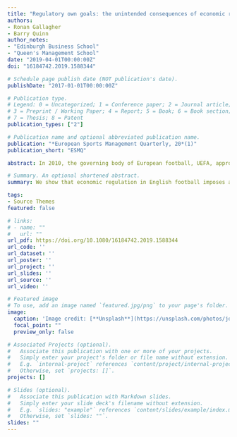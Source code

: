 ```yaml
---
title: "Regulatory own goals: the unintended consequences of economic regulation in professional football"
authors:
- Ronan Gallagher 
- Barry Quinn
author_notes:
- "Edinburgh Business School"
- "Queen's Management School"
date: "2019-04-01T00:00:00Z"
doi: "16184742.2019.1588344"

# Schedule page publish date (NOT publication's date).
publishDate: "2017-01-01T00:00:00Z"

# Publication type.
# Legend: 0 = Uncategorized; 1 = Conference paper; 2 = Journal article;
# 3 = Preprint / Working Paper; 4 = Report; 5 = Book; 6 = Book section;
# 7 = Thesis; 8 = Patent
publication_types: ["2"]

# Publication name and optional abbreviated publication name.
publication: "*European Sports Management Quarterly, 20*(1)"
publication_short: "ESMQ"

abstract: In 2010, the governing body of European football, UEFA, approved ‘Financial Fair Play’ regulations. Designed to encourage financial discipline, promote stability and foster competitive balance, they focus on a financial breakeven constraint. We analyse the impact of such constraints on the joint sporting and financial efficiency of English football clubs. The simultaneous production of both sporting and financial outputs are modelled using stochastic, non-parametric efficiency analysis. The sample is an unbalanced panel representing 60 clubs spanning the 2003/2004 to 2016/2017 seasons.  The Financial Fair Play breakeven regulation reduces average club efficiency, raises the relative importance of financial goals (capturing revenue share) whilst lowering the relative importance of sporting goals (capturing point share). The efficiency costs of regulation are not borne equally by clubs.  Breakeven regulations reduce the joint sporting and financial efficiency of regulated clubs, with the efficiency loss positively related to the severity of the breakeven constraint. The Financial Fair Play regulations further entrench the financial and sporting power of elite clubs and potentially undermine league competitive intensity by shifting the relative focus of clubs away from sporting productivity toward financial productivity.

# Summary. An optional shortened abstract.
summary: We show that economic regulation in English football imposes an "unfair" advantage to the sporting elite, potentially undermining competitiveness and sporting productivity.

tags:
- Source Themes
featured: false

# links:
# - name: ""
#   url: ""
url_pdf: https://doi.org/10.1080/16184742.2019.1588344
url_code: ''
url_dataset: ''
url_poster: ''
url_project: ''
url_slides: ''
url_source: ''
url_video: ''

# Featured image
# To use, add an image named `featured.jpg/png` to your page's folder. 
image:
  caption: 'Image credit: [**Unsplash**](https://unsplash.com/photos/jdD8gXaTZsc)'
  focal_point: ""
  preview_only: false

# Associated Projects (optional).
#   Associate this publication with one or more of your projects.
#   Simply enter your project's folder or file name without extension.
#   E.g. `internal-project` references `content/project/internal-project/index.md`.
#   Otherwise, set `projects: []`.
projects: []

# Slides (optional).
#   Associate this publication with Markdown slides.
#   Simply enter your slide deck's filename without extension.
#   E.g. `slides: "example"` references `content/slides/example/index.md`.
#   Otherwise, set `slides: ""`.
slides: ""
---
```

